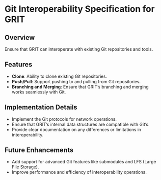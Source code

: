 # Git Interoperability Specification for GRIT

## Overview

Ensure that GRIT can interoperate with existing Git repositories and tools.

## Features

- **Clone**: Ability to clone existing Git repositories.
- **Push/Pull**: Support pushing to and pulling from Git repositories.
- **Branching and Merging**: Ensure that GRIT’s branching and merging works seamlessly with Git.

## Implementation Details

- Implement the Git protocols for network operations.
- Ensure that GRIT’s internal data structures are compatible with Git’s.
- Provide clear documentation on any differences or limitations in interoperability.

## Future Enhancements

- Add support for advanced Git features like submodules and LFS (Large File Storage).
- Improve performance and efficiency of interoperability operations.
